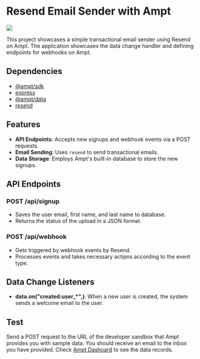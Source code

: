 # Resend Email Sender with Ampt

[<img src="https://getampt.com/button"/>](https://ampt.dev/start?template=resend-email-sender)

This project showcases a simple transactional email sender using Resend on Ampt. The application showcases the data change handler and defining endpoints for webhooks on Ampt. 

## Dependencies

- [@ampt/sdk](https://getampt.com/docs/sdk)
- [express](https://expressjs.com/)
- [@ampt/data](https://getampt.com/docs/data)
- [resend](https://www.resend.com/)

## Features

- **API Endpoints**: Accepts new signups and webhook events via a POST requests.
- **Email Sending**: Uses `resend` to send transactional emails. 
- **Data Storage**: Employs Ampt's built-in database to store the new signups. 

## API Endpoints

### POST /api/signup

- Saves the user email, first name, and last name to database.
- Returns the status of the upload in a JSON format.

### POST /api/webhook

- Gets triggered by webhook events by Resend.
- Processes events and takes necessary actipns according to the event type. 

## Data Change Listeners

- **data.on("created:user_*",)**: When a new user is created, the system sends a welcome email to the user. 

## Test
   
Send a POST request to the URL of the developer sandbox that Ampt provides you with sample data. You should receive an email to the inbox you have provided. Check [Ampt Dashoard](ampt.dev) to see the data records. 